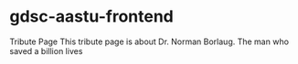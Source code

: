 # gdsc-aastu-frontend
Tribute Page
This tribute page is about Dr. Norman Borlaug. The man who saved a billion lives

